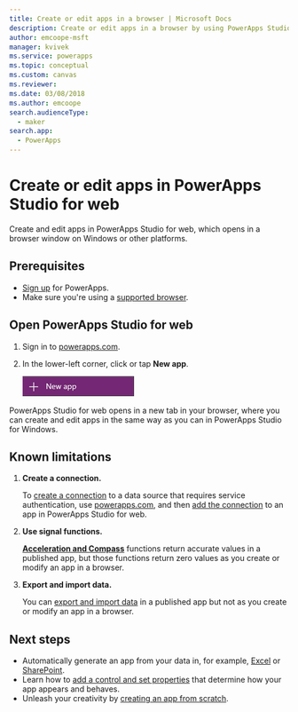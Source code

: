 ```yaml
---
title: Create or edit apps in a browser | Microsoft Docs
description: Create or edit apps in a browser by using PowerApps Studio for web.
author: emcoope-msft
manager: kvivek
ms.service: powerapps
ms.topic: conceptual
ms.custom: canvas
ms.reviewer: 
ms.date: 03/08/2018
ms.author: emcoope
search.audienceType: 
  - maker
search.app: 
  - PowerApps
---
```

# Create or edit apps in PowerApps Studio for web
Create and edit apps in PowerApps Studio for web, which opens in a browser window on Windows or other platforms.

## Prerequisites
* [Sign up](../signup-for-powerapps.md) for PowerApps.
* Make sure you're using a [supported browser](limits-and-config.md#supported-browsers-for-powerapps-studio).

## Open PowerApps Studio for web
1. Sign in to [powerapps.com](http://go.microsoft.com/fwlink/p/?LinkId=708209).
2. In the lower-left corner, click or tap **New app**.

    ![New app in left navigation bar](./media/create-app-browser/left-nav.png)

PowerApps Studio for web opens in a new tab in your browser, where you can create and edit apps in the same way as you can in PowerApps Studio for Windows.

## Known limitations
1. **Create a connection.**

    To [create a connection](add-manage-connections.md) to a data source that requires service authentication, use [powerapps.com](https://web.powerapps.com?utm_source=padocs&utm_medium=linkinadoc&utm_campaign=referralsfromdoc), and then [add the connection](add-data-connection.md) to an app in PowerApps Studio for web.

2. **Use signal functions.**

    **[Acceleration and Compass](functions/signals.md)** functions return accurate values in a published app, but those functions return zero values as you create or modify an app in a browser.
3. **Export and import data.**

    You can [export and import data](controls/control-export-import.md) in a published app but not as you create or modify an app in a browser.

## Next steps
* Automatically generate an app from your data in, for example, [Excel](get-started-create-from-data.md) or [SharePoint](app-from-sharepoint.md).
* Learn how to [add a control and set properties](add-configure-controls.md) that determine how your app appears and behaves.
* Unleash your creativity by [creating an app from scratch](get-started-create-from-blank.md).
